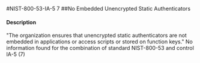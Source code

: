 #NIST-800-53-IA-5 7
##No Embedded Unencrypted Static Authenticators
#### Description
"The organization ensures that unencrypted static authenticators are not embedded in applications or access scripts or stored on function keys."
No information found for the combination of standard NIST-800-53 and control IA-5 (7)
